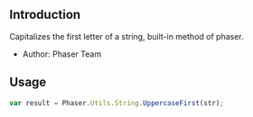 ## Introduction

Capitalizes the first letter of a string, built-in method of phaser.

- Author: Phaser Team

## Usage

```javascript
var result = Phaser.Utils.String.UppercaseFirst(str);
```